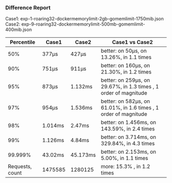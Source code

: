 ### Difference Report
Case1: exp-1-roaring32-dockermemorylimit-2gb-gomemlimit-1750mib.json
Case2: exp-9-roaring32-dockermemorylimit-500mb-gomemlimit-400mib.json

|Percentile|Case1|Case2|Case1 vs Case2|
|---|---|---|---|
|50%|377µs|427µs|better: on 50µs, on 13.26%, in 1.1 times |
|90%|751µs|911µs|better: on 160µs, on 21.30%, in 1.2 times |
|95%|873µs|1.132ms|better: on 259µs, on 29.67%, in 1.3 times , 1 order of magnitude|
|97%|954µs|1.536ms|better: on 582µs, on 61.01%, in 1.6 times , 1 order of magnitude|
|98%|1.014ms|2.47ms|better: on 1.456ms, on 143.59%, in 2.4 times |
|99%|1.126ms|4.84ms|better: on 3.714ms, on 329.84%, in 4.3 times |
|99.999%|43.02ms|45.173ms|better: on 2.153ms, on 5.00%, in 1.1 times |
|Requests, count|1475585|1280125|more: 15.3% , in 1.2 times |
